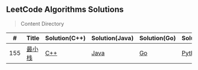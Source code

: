## LeetCode Algorithms Solutions

> Content Directory

|#|Title|Solution(C++)|Solution(Java)|Solution(Go)|Solution(Python)|
|---|---|---|---|---|---|
|155|[最小栈](https://leetcode-cn.com/problems/min-stack/)|[C++](https://github.com/htdwade/LeetCode/blob/master/0155.MinStack/MinStack.cpp)|[Java](https://github.com/htdwade/LeetCode/blob/master/0155.MinStack/MinStack.java)|[Go](https://github.com/htdwade/LeetCode/blob/master/0155.MinStack/MinStack.go)|[Python](https://github.com/htdwade/LeetCode/blob/master/0155.MinStack/MinStack.py)|
